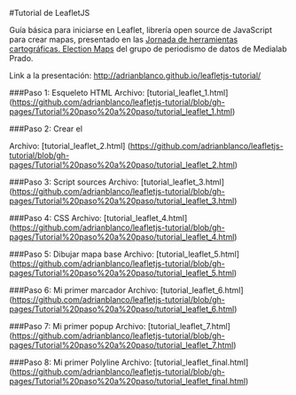 #Tutorial de LeafletJS

Guía básica para iniciarse en Leaflet, librería open source de JavaScript para crear mapas, presentado en las [Jornada de herramientas cartográficas. Election Maps](http://medialab-prado.es/article/herramientas-cartograficas-election-maps) del grupo de periodismo de datos de Medialab Prado.

Link a la presentación: http://adrianblanco.github.io/leafletjs-tutorial/

###Paso 1: Esqueleto HTML
Archivo: [tutorial_leaflet_1.html] (https://github.com/adrianblanco/leafletjs-tutorial/blob/gh-pages/Tutorial%20paso%20a%20paso/tutorial_leaflet_1.html)

###Paso 2: Crear el <div></div>
Archivo: [tutorial_leaflet_2.html] (https://github.com/adrianblanco/leafletjs-tutorial/blob/gh-pages/Tutorial%20paso%20a%20paso/tutorial_leaflet_2.html)

###Paso 3: Script sources
Archivo: [tutorial_leaflet_3.html] (https://github.com/adrianblanco/leafletjs-tutorial/blob/gh-pages/Tutorial%20paso%20a%20paso/tutorial_leaflet_3.html)

###Paso 4: CSS
Archivo: [tutorial_leaflet_4.html] (https://github.com/adrianblanco/leafletjs-tutorial/blob/gh-pages/Tutorial%20paso%20a%20paso/tutorial_leaflet_4.html)

###Paso 5: Dibujar mapa base
Archivo: [tutorial_leaflet_5.html] (https://github.com/adrianblanco/leafletjs-tutorial/blob/gh-pages/Tutorial%20paso%20a%20paso/tutorial_leaflet_5.html)

###Paso 6: Mi primer marcador
Archivo: [tutorial_leaflet_6.html] (https://github.com/adrianblanco/leafletjs-tutorial/blob/gh-pages/Tutorial%20paso%20a%20paso/tutorial_leaflet_6.html)

###Paso 7: Mi primer popup
Archivo: [tutorial_leaflet_7.html] (https://github.com/adrianblanco/leafletjs-tutorial/blob/gh-pages/Tutorial%20paso%20a%20paso/tutorial_leaflet_7.html)

###Paso 8: Mi primer Polyline
Archivo: [tutorial_leaflet_final.html] (https://github.com/adrianblanco/leafletjs-tutorial/blob/gh-pages/Tutorial%20paso%20a%20paso/tutorial_leaflet_final.html)
